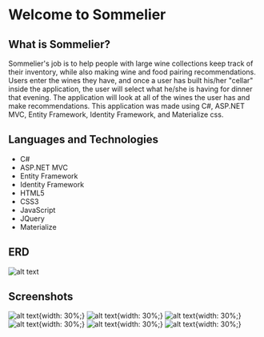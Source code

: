 # Welcome to Sommelier


## What is Sommelier?


Sommelier's job is to help people with large wine collections keep track of their inventory, while also making wine and food pairing recommendations. Users enter the wines they have, and once a user has built his/her "cellar" inside the application, the user will select what he/she is having for dinner that evening. The application will look at all of the wines the user has and make recommendations. This application was made using C#, ASP.NET MVC, Entity Framework, Identity Framework, and Materialize css.


## Languages and Technologies
* C#
* ASP.NET MVC
* Entity Framework
* Identity Framework
* HTML5
* CSS3
* JavaScript
* JQuery
* Materialize

## ERD
![alt text](Sommelier/wwwroot/READMEimgs/ERD.png)

## Screenshots
![alt text](Sommelier/wwwroot/READMEimgs/Login.png){width: 30%;}
![alt text](Sommelier/wwwroot/READMEimgs/MyCellar.png){width: 30%;}
![alt text](Sommelier/wwwroot/READMEimgs/AddWine.png){width: 30%;}
![alt text](Sommelier/wwwroot/READMEimgs/Details.png){width: 30%;}
![alt text](Sommelier/wwwroot/READMEimgs/FoodSelect.png){width: 30%;}
![alt text](Sommelier/wwwroot/READMEimgs/Recommendations.png){width: 30%;}

